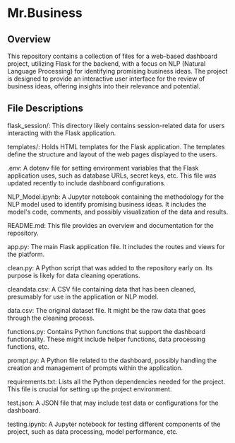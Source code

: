 # Mr.Business #

## Overview
This repository contains a collection of files for a web-based dashboard project, utilizing Flask for the backend, with a focus on NLP (Natural Language Processing) for identifying promising business ideas. The project is designed to provide an interactive user interface for the review of business ideas, offering insights into their relevance and potential.

## File Descriptions

flask_session/: This directory likely contains session-related data for users interacting with the Flask application.

templates/: Holds HTML templates for the Flask application. The templates define the structure and layout of the web pages displayed to the users.

.env: A dotenv file for setting environment variables that the Flask application uses, such as database URLs, secret keys, etc. This file was updated recently to include dashboard configurations.

NLP_Model.ipynb: A Jupyter notebook containing the methodology for the NLP model used to identify promising business ideas. It includes the model's code, comments, and possibly visualization of the data and results.

README.md: This file provides an overview and documentation for the repository. 

app.py: The main Flask application file. It includes the routes and views for the platform.

clean.py: A Python script that was added to the repository early on. Its purpose is likely for data cleaning operations.

cleandata.csv: A CSV file containing data that has been cleaned, presumably for use in the application or NLP model.

data.csv: The original dataset file. It might be the raw data that goes through the cleaning process.

functions.py: Contains Python functions that support the dashboard functionality. These might include helper functions, data processing functions, etc.

prompt.py: A Python file related to the dashboard, possibly handling the creation and management of prompts within the application.

requirements.txt: Lists all the Python dependencies needed for the project. This file is crucial for setting up the project environment.

test.json: A JSON file that may include test data or configurations for the dashboard.

testing.ipynb: A Jupyter notebook for testing different components of the project, such as data processing, model performance, etc.

